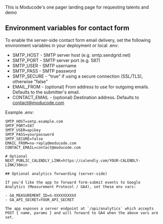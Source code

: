 This is Moducode's one pager landing page for requesting talents and demo

## Environment variables for contact form

To enable the server-side contact form email delivery, set the following environment variables in your deployment or local .env:

- SMTP_HOST - SMTP server host (e.g. smtp.sendgrid.net)
- SMTP_PORT - SMTP server port (e.g. 587)
- SMTP_USER - SMTP username
- SMTP_PASS - SMTP password
- SMTP_SECURE - "true" if using a secure connection (SSL/TLS), otherwise "false"
- EMAIL_FROM - (optional) From address to use for outgoing emails. Defaults to the submitter's email.
- CONTACT_EMAIL - (optional) Destination address. Defaults to contact@moducode.com

Example .env:

```
SMTP_HOST=smtp.example.com
SMTP_PORT=587
SMTP_USER=apikey
SMTP_PASS=yourpassword
SMTP_SECURE=false
EMAIL_FROM=no-reply@moducode.com
CONTACT_EMAIL=contact@moducode.com

# Optional
NEXT_PUBLIC_CALENDLY_LINK=https://calendly.com/YOUR-CALENDLY-LINK/30min

## Optional analytics forwarding (server-side)

If you'd like the app to forward form-submit events to Google Analytics (Measurement Protocol / GA4), set these env vars:

- GA_MEASUREMENT_ID=G-XXXXXXXXXX
- GA_API_SECRET=YOUR_API_SECRET

The app exposes a server endpoint at `/api/analytics` which accepts POST { name, params } and will forward to GA4 when the above vars are set.
```

